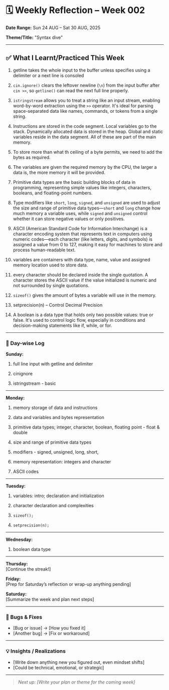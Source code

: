 # 🗓️ Weekly Reflection – Week 002

**Date Range:** Sun 24 AUG – Sat 30 AUG, 2025

**Theme/Title:** "Syntax dive"

---

## ✅ What I Learnt/Practiced This Week

1. getline takes the whole input to the buffer unless specifies using a delimiter or a next line is consoled

2. `cin.ignore()` clears the leftover newline (`\n`) from the input buffer after `cin >>`, so `getline()` can read the next full line properly.

3. `istringstream` allows you to treat a string like an input stream, enabling word-by-word extraction using the `>>` operator. It's ideal for parsing space-separated data like names, commands, or tokens from a single string.

4. Instructions are stored in the code segment. Local variables go to the stack. Dynamically allocated data is stored in the heap. Global and static variables reside in the data segment. All of these are part of the main memory.

5. To store more than what th ceiling of a byte permits, we need to add the bytes as required.

6. The variables are given the required memory by the CPU, the larger a data is, the more memory it will be provided.

7. Primitive data types are the basic building blocks of data in programming, representing simple values like integers, characters, booleans, and floating-point numbers.

8. Type modifiers like `short`, `long`, `signed`, and `unsigned` are used to adjust the size and range of primitive data types—`short` and `long` change how much memory a variable uses, while `signed` and `unsigned` control whether it can store negative values or only positives.

9. ASCII (American Standard Code for Information Interchange) is a character encoding system that represents text in computers using numeric codes—each character (like letters, digits, and symbols) is assigned a value from 0 to 127, making it easy for machines to store and process human-readable text.

10. variables are containers with data type, name, value and assigned memory location used to store data.

11. every character should be declared inside the single quotation. A character stores the ASCII value if the value initialized is numeric and not surrounded by single quotations.

12. `sizeof()` gives the amount of bytes a variable will use in the memory.

13. setprecision(n) – Control Decimal Precision

14. A boolean is a data type that holds only two possible values: true or false. It's used to control logic flow, especially in conditions and decision-making statements like if, while, or for.

---

### 📆 Day-wise Log

**Sunday:**

1. full line input with getline and delimiter

2. cinignore

3. istringstream - basic

---

**Monday:**  

1. memory storage of data and instructions

2. data and variables and bytes representation

3. primitive data types; integer, character, boolean, floating point - float & double

4. size and range of primitive data types

5. modifiers - signed, unsigned, long, short,

6. memory representation: integers and character

7. ASCII codes

---

**Tuesday:**  

1. variables: intro; declaration and initialization

2. character declaration and complexities

3. `sizeof();`

4. `setprecision(n);`

---

**Wednesday:**  

1. boolean data type

---

**Thursday:**  
[Continue the streak!]

**Friday:**  
[Prep for Saturday’s reflection or wrap-up anything pending]

**Saturday:**  
[Summarize the week and plan next steps]

---

### 🧩 Bugs & Fixes

- [Bug or issue] → [How you fixed it]  
- [Another bug] → [Fix or workaround]

---

### 💡 Insights / Realizations

- [Write down anything new you figured out, even mindset shifts]
- [Could be technical, emotional, or strategic]

---

> _Next up: [Write your plan or theme for the coming week]_

